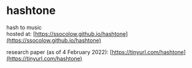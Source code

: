 # hashtone
hash to music  
hosted at: [https://ssocolow.github.io/hashtone](https://ssocolow.github.io/hashtone)  

research paper (as of 4 February 2022): [https://tinyurl.com/hashtone](https://tinyurl.com/hashtone)
